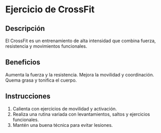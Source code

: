 # Ejercicio de CrossFit

## Descripción
El CrossFit es un entrenamiento de alta intensidad que combina fuerza, resistencia y movimientos funcionales.

## Beneficios
Aumenta la fuerza y la resistencia.
Mejora la movilidad y coordinación.
Quema grasa y tonifica el cuerpo.

## Instrucciones
1. Calienta con ejercicios de movilidad y activación.
2. Realiza una rutina variada con levantamientos, saltos y ejercicios funcionales.
3. Mantén una buena técnica para evitar lesiones.